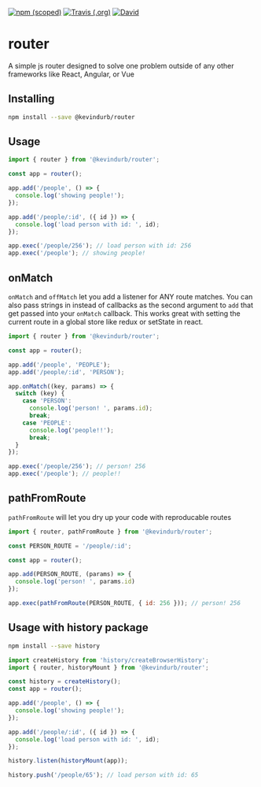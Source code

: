 [![npm (scoped)](https://img.shields.io/npm/v/@kevindurb/router.svg)](https://npmjs.com/package/@kevindurb/router)
[![Travis (.org)](https://img.shields.io/travis/kevindurb/router.svg)](https://travis-ci.org/kevindurb/router)
[![David](https://img.shields.io/david/kevindurb/router.svg)](https://david-dm.org/kevindurb/router)

# router
A simple js router designed to solve one problem outside of any other frameworks
like React, Angular, or Vue

## Installing
```bash
npm install --save @kevindurb/router
```

## Usage
```javascript
import { router } from '@kevindurb/router';

const app = router();

app.add('/people', () => {
  console.log('showing people!');
});

app.add('/people/:id', ({ id }) => {
  console.log('load person with id: ', id);
});

app.exec('/people/256'); // load person with id: 256
app.exec('/people'); // showing people!
```

## onMatch
`onMatch` and `offMatch` let you add a listener for ANY route matches. You can also
pass strings in instead of callbacks as the second argument to `add` that get passed into
your `onMatch` callback. This works great with setting the current route in a
global store like redux or setState in react.
```javascript
import { router } from '@kevindurb/router';

const app = router();

app.add('/people', 'PEOPLE');
app.add('/people/:id', 'PERSON');

app.onMatch((key, params) => {
  switch (key) {
    case 'PERSON':
      console.log('person! ', params.id);
      break;
    case 'PEOPLE':
      console.log('people!!');
      break;
  }
});

app.exec('/people/256'); // person! 256
app.exec('/people'); // people!!
```

## pathFromRoute
`pathFromRoute` will let you dry up your code with reproducable routes
```javascript
import { router, pathFromRoute } from '@kevindurb/router';

const PERSON_ROUTE = '/people/:id';

const app = router();

app.add(PERSON_ROUTE, (params) => {
  console.log('person! ', params.id)
});

app.exec(pathFromRoute(PERSON_ROUTE, { id: 256 })); // person! 256
```

## Usage with history package
```bash
npm install --save history
```

```javascript
import createHistory from 'history/createBrowserHistory';
import { router, historyMount } from '@kevindurb/router';

const history = createHistory();
const app = router();

app.add('/people', () => {
  console.log('showing people!');
});

app.add('/people/:id', ({ id }) => {
  console.log('load person with id: ', id);
});

history.listen(historyMount(app));

history.push('/people/65'); // load person with id: 65

```
